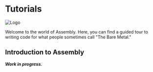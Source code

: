 # Tutorials

![Logo](../images/dynamic/hex/ae8bab/dinosaurs/triceratops.svg)

Welcome to the world of Assembly. Here, you can find a guided tour to
writing code for what people sometimes call "The Bare Metal."

## Introduction to Assembly

***Work in progress.***
